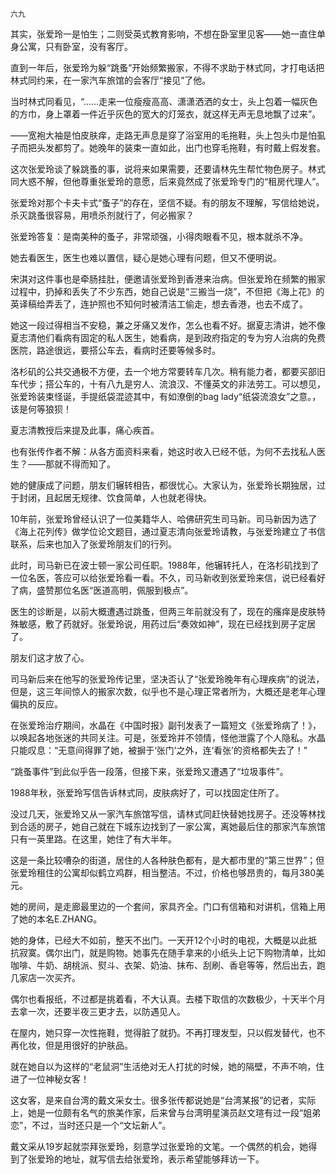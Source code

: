     六九 

   其实，张爱玲一是怕生；二则受英式教育影响，不想在卧室里见客——她一直住单身公寓，只有卧室，没有客厅。

   直到一年后，张爱玲为躲“跳蚤”开始频繁搬家，不得不求助于林式同，才打电话把林式同约来，在一家汽车旅馆的会客厅“接见”了他。

   当时林式同看见，“……走来一位瘦瘦高高、潇潇洒洒的女士，头上包着一幅灰色的方巾，身上罩着一件近乎灰色的宽大的灯笼衣，就这样无声无息地飘了过来”。

   ——宽袍大袖是怕皮肤痒，走路无声息是穿了浴室用的毛拖鞋，头上包头巾是怕虱子而把头发都剪了。她晚年的装束一直如此，出门也穿毛拖鞋，有时戴上假发套。

   这次张爱玲谈了躲跳蚤的事，说将来如果需要，还要请林先生帮忙物色房子。林式同大惑不解，但他尊重张爱玲的意愿，后来竟然成了张爱玲专门的“租房代理人”。

   张爱玲对那个卡夫卡式“蚤子”的存在，坚信不疑。有的朋友不理解，写信给她说，杀灭跳蚤很容易，用喷杀剂就行了，何必搬家？

   张爱玲答复：是南美种的蚤子，非常顽强，小得肉眼看不见，根本就杀不净。

   她去看医生，医生也难以置信，疑心是她心理有问题，但又不便明说。

   宋淇对这件事也是牵肠挂肚，便邀请张爱玲到香港来治病。但张爱玲在频繁的搬家过程中，扔掉和丢失了不少东西，她自己说是“三搬当一烧”，不但把《海上花》的英译稿给弄丢了，连护照也不知何时被清洁工偷走，想去香港，也去不成了。

   她这一段过得相当不安稳，兼之牙痛又发作，怎么也看不好。据夏志清讲，她不像夏志清他们看病有固定的私人医生，她看病，是到政府指定的专为穷人治病的免费医院，路途很远，要搭公车去，看病时还要等候多时。

   洛杉矶的公共交通极不方便，去一个地方常要转车几次。稍有能力者，都要买部旧车代步；搭公车的，十有八九是穷人、流浪汉、不懂英文的非法劳工。可以想见，张爱玲装束怪诞，手提纸袋混迹其中，有如潦倒的bag lady“纸袋流浪女”之意。，该是何等狼狈！

   夏志清教授后来提及此事，痛心疾首。

   也有张传作者不解：从各方面资料来看，她这时收入已经不低，为何不去找私人医生？——那就不得而知了。

   她的健康成了问题，朋友们辗转相告，都很忧心。大家认为，张爱玲长期独居，过于封闭，且起居无规律、饮食简单，人也就老得快。

   10年前，张爱玲曾经认识了一位美籍华人、哈佛研究生司马新。司马新因为选了《海上花列传》做学位论文题目，通过夏志清向张爱玲请教，与张爱玲建立了书信联系，后来也加入了张爱玲朋友们的行列。

   此时，司马新已在波士顿一家公司任职。1988年，他辗转托人，在洛杉矶找到了一位名医，答应可以给张爱玲看一看。不久，司马新收到张爱玲来信，说已经看好了病，盛赞那位名医“医道高明，佩服到极点”。

   医生的诊断是，以前大概遭遇过跳蚤，但两三年前就没有了，现在的瘙痒是皮肤特殊敏感，敷了药就好。张爱玲说，用药过后“奏效如神”，现在已经找到房子定居了。

   朋友们这才放了心。

   司马新后来在他写的张爱玲传记里，坚决否认了“张爱玲晚年有心理疾病”的说法，但是，这三年间惊人的搬家次数，似乎也不是心理正常者所为，大概还是老年心理偏执的反应。

   在张爱玲治疗期间，水晶在《中国时报》副刊发表了一篇短文《张爱玲病了！》，以唤起各地张迷的共同关注。可是，张爱玲并不领情，怪他泄露了个人隐私。水晶只能叹息：“无意间得罪了她，被摒于‘张门’之外，连‘看张’的资格都失去了！”

   “跳蚤事件”到此似乎告一段落，但接下来，张爱玲又遭遇了“垃圾事件”。

   1988年秋，张爱玲写信告诉林式同，皮肤病好了，可以找固定住所了。

   没过几天，张爱玲又从一家汽车旅馆写信，请林式同赶快替她找房子。还没等林找到合适的房子，她自己就在下城东边找到了一家公寓，离她最后住的那家汽车旅馆只有一英里路。在这里，她住了有大半年。

   这是一条比较嘈杂的街道，居住的人各种肤色都有，是大都市里的“第三世界”；但张爱玲租住的公寓却似鹤立鸡群，相当整洁。不过，价格也够昂贵的，每月380美元。

   她的房间，是走廊最里边的一个套间，家具齐全。门口有信箱和对讲机，信箱上用了她的本名E.ZHANG。

   她的身体，已经大不如前，整天不出门。一天开12个小时的电视，大概是以此抵抗寂寞。偶尔出门，就是购物。她事先在随手拿来的小纸头上记下购物清单，比如咖啡、牛奶、胡桃派、熨斗、衣架、奶油、抹布、刮刷、香皂等等，然后出去，跑几家店一次买齐。

   偶尔也看报纸，不过都是挑着看，不大认真。去楼下取信的次数极少，十天半个月去拿一次，还要半夜三更才去，以防遇见人。

   在屋内，她只穿一次性拖鞋，觉得脏了就扔。不再打理发型，只以假发替代，也不再化妆，但是用很好的护肤品。

   就在她自以为这样的“老鼠洞”生活绝对无人打扰的时候，她的隔壁，不声不响，住进了一位神秘女客！

   这女客，是来自台湾的戴文采女士。很多张传都说她是“台湾某报”的记者，实际上，她是一位颇有名气的旅美作家，后来曾与台湾明星演员赵文瑄有过一段“姐弟恋”，不过，当时还只是一个“文坛新人”。

   戴文采从19岁起就崇拜张爱玲，刻意学过张爱玲的文笔。一个偶然的机会，她得到了张爱玲的地址，就写信去给张爱玲，表示希望能够拜访一下。


